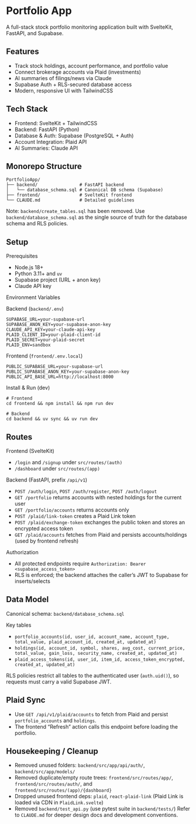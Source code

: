 # Portfolio App

A full-stack stock portfolio monitoring application built with SvelteKit, FastAPI, and Supabase.

## Features

- Track stock holdings, account performance, and portfolio value
- Connect brokerage accounts via Plaid (investments)
- AI summaries of filings/news via Claude
- Supabase Auth + RLS-secured database access
- Modern, responsive UI with TailwindCSS

## Tech Stack

- Frontend: SvelteKit + TailwindCSS
- Backend: FastAPI (Python)
- Database & Auth: Supabase (PostgreSQL + Auth)
- Account Integration: Plaid API
- AI Summaries: Claude API

## Monorepo Structure

```
PortfolioApp/
├── backend/                # FastAPI backend
│   └── database_schema.sql # Canonical DB schema (Supabase)
├── frontend/               # SvelteKit frontend
└── CLAUDE.md               # Detailed guidelines
```

Note: `backend/create_tables.sql` has been removed. Use `backend/database_schema.sql` as the single source of truth for the database schema and RLS policies.

## Setup

Prerequisites
- Node.js 18+
- Python 3.11+ and `uv`
- Supabase project (URL + anon key)
- Claude API key

Environment Variables

Backend (`backend/.env`)
```
SUPABASE_URL=your-supabase-url
SUPABASE_ANON_KEY=your-supabase-anon-key
CLAUDE_API_KEY=your-claude-api-key
PLAID_CLIENT_ID=your-plaid-client-id
PLAID_SECRET=your-plaid-secret
PLAID_ENV=sandbox
```

Frontend (`frontend/.env.local`)
```
PUBLIC_SUPABASE_URL=your-supabase-url
PUBLIC_SUPABASE_ANON_KEY=your-supabase-anon-key
PUBLIC_API_BASE_URL=http://localhost:8000
```

Install & Run (dev)
```
# Frontend
cd frontend && npm install && npm run dev

# Backend
cd backend && uv sync && uv run dev
```

## Routes

Frontend (SvelteKit)
- `/login` and `/signup` under `src/routes/(auth)`
- `/dashboard` under `src/routes/(app)`

Backend (FastAPI, prefix `/api/v1`)
- `POST /auth/login`, `POST /auth/register`, `POST /auth/logout`
- `GET /portfolio` returns accounts with nested holdings for the current user
- `GET /portfolio/accounts` returns accounts only
- `POST /plaid/link-token` creates a Plaid Link token
- `POST /plaid/exchange-token` exchanges the public token and stores an encrypted access token
- `GET /plaid/accounts` fetches from Plaid and persists accounts/holdings (used by frontend refresh)

Authorization
- All protected endpoints require `Authorization: Bearer <supabase_access_token>`
- RLS is enforced; the backend attaches the caller’s JWT to Supabase for inserts/selects

## Data Model

Canonical schema: `backend/database_schema.sql`

Key tables
- `portfolio_accounts(id, user_id, account_name, account_type, total_value, plaid_account_id, created_at, updated_at)`
- `holdings(id, account_id, symbol, shares, avg_cost, current_price, total_value, gain_loss, security_name, created_at, updated_at)`
- `plaid_access_tokens(id, user_id, item_id, access_token_encrypted, created_at, updated_at)`

RLS policies restrict all tables to the authenticated user (`auth.uid()`), so requests must carry a valid Supabase JWT.

## Plaid Sync

- Use `GET /api/v1/plaid/accounts` to fetch from Plaid and persist `portfolio_accounts` and `holdings`.
- The frontend “Refresh” action calls this endpoint before loading the portfolio.

## Housekeeping / Cleanup

- Removed unused folders: `backend/src/app/api/auth/`, `backend/src/app/models/`
- Removed duplicate/empty route trees: `frontend/src/routes/app/`, `frontend/src/routes/auth/`, and `frontend/src/routes/(app)/{dashboard}`
- Dropped unused frontend deps: `plaid`, `react-plaid-link` (Plaid Link is loaded via CDN in `PlaidLink.svelte`)
- Removed `backend/test_api.py` (use pytest suite in `backend/tests/`)
Refer to `CLAUDE.md` for deeper design docs and development conventions.
